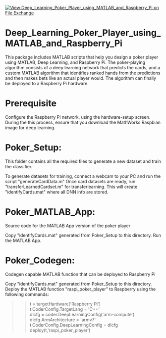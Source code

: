 [![View Deep_Learning_Poker_Player_using_MATLAB_and_Raspberry_Pi on File Exchange](https://www.mathworks.com/matlabcentral/images/matlab-file-exchange.svg)](https://www.mathworks.com/matlabcentral/fileexchange/75018-deep_learning_poker_player_using_matlab_and_raspberry_pi)

# Deep_Learning_Poker_Player_using_MATLAB_and_Raspberry_Pi
This package includes MATLAB scripts that help you design a poker player using MATLAB, Deep Learning, and Raspberry Pi. 
The poker-playing algorithm consists of a deep learning network that predicts the cards, and a custom MATLAB algorithm that
identifies ranked hands from the predictions and then makes bets like an actual player would. The algorithm can finally be 
deployed to a Raspberry Pi hardware.

# Prerequisite
Configure the Raspberry Pi network, using the hardware-setup screen. During the this process, ensure that you download the MathWorks Raspbian image for deep learning.

# Poker_Setup:
This folder contains all the required files to generate a new dataset and train the classifier.

To generate datasets for training, connect a webcam to your PC and run the script "generateCardData.m"
Once card datasets are ready, run "transferLearnedCardset.m" for transferlearning.
This will create "identifyCards.mat" where all DNN info are stored.

# Poker_MATLAB_App:
Source code for the MATLAB App version of the poker player

Copy "identifyCards.mat" generated from Poker_Setup to this directory.
Run the MATLAB App.

# Poker_Codegen:
Codegen capable MATLAB function that can be deployed to Raspberry Pi

Copy "identifyCards.mat" generated from Poker_Setup to this directory.
Deploy the MATLAB function "raspi_poker_player" to Raspberry using the following commands:


>> t = targetHardware('Raspberry Pi')  
>> t.CoderConfig.TargetLang = 'C++'  
>> dlcfg = coder.DeepLearningConfig('arm-compute')  
>> dlcfg.ArmArchitecture = 'armv7'  
>> t.CoderConfig.DeepLearningConfig = dlcfg  
>> deploy(t,'raspi_poker_player')  
